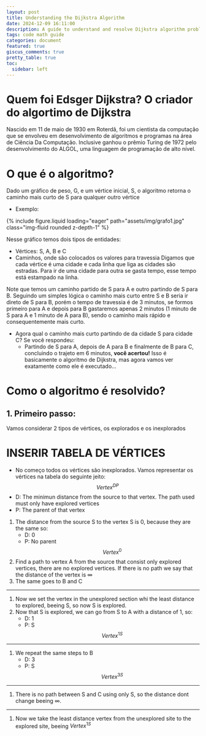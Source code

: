 ```yaml
---
layout: post
title: Understanding the Dijkstra Algorithm
date: 2024-12-09 16:11:00
description: A guide to understand and resolve Dijkstra algorithm problems.
tags: code math guide
categories: document
featured: true
giscus_comments: true
pretty_table: true
toc:
  sidebar: left
---
```

# Quem foi Edsger Dijkstra? O criador do algortimo de Dijkstra
Nascido em 11 de maio de 1930 em Roterdã, foi um cientista da computação que se envolveu em desenvolvimento de algoritmos e programas na área de Ciência Da Computação. Inclusive ganhou o prêmio Turing de 1972 pelo desenvolvimento do ALGOL, uma linguagem de programação de alto nível.

# O que é o algoritmo? 
Dado um gráfico de peso, G, e um vértice inicial, S, o algoritmo retorna o caminho mais curto de S para qualquer outro vértice
- Exemplo:
<div class="row mt-3">
    <div class="col-sm mt-3 mt-md-0">
        {% include figure.liquid loading="eager" path="assets/img/grafo1.jpg" class="img-fluid rounded z-depth-1" %}
    </div>
</div>

Nesse gráfico temos dois tipos de entidades:
- Vértices: S, A, B e C
- Caminhos, onde são colocados os valores para travessia
Digamos que cada vértice é uma cidade e cada linha que liga as cidades são estradas. Para ir de uma cidade para outra se gasta tempo, esse tempo está estampado na linha.

Note que temos um caminho partido de S para A e outro partindo de S para B. Seguindo um simples lógica o caminho mais curto entre S e B seria ir direto de S para B, porém o tempo de travessia é de 3 minutos, se formos primeiro para A e depois para B gastaremos apenas 2 minutos (1 minuto de S para A e 1 minuto de A para B), sendo o caminho mais rápido e consequentemente mais curto. 

- Agora qual o caminho mais curto partindo de da cidade S para cidade C?
    Se você respondeu:
    - Partindo de S para A, depois de A para B e finalmente de B para C, concluindo o trajeto em 6 minutos, **você acertou!**
Isso é basicamente o algoritmo de Dijkstra, mas agora vamos ver exatamente como ele é executado...

# Como o algoritmo é resolvido? 
## 1. Primeiro passo:
Vamos considerar 2 tipos de vértices, os explorados e os inexplorados
# INSERIR TABELA DE VÉRTICES
- No começo todos os vértices são inexplorados. Vamos representar os vértices na tabela do seguinte jeito:
$$Vertex^{DP}$$
- D: The minimun distance from the source to that vertex. The path used must only have explored vertices
- P: The parent of that vertex

1. The distance from the source S to the vertex S is 0, because they are the same so:
    - D: 0
    - P: No parent
    $$Vertex^{0}$$
2. Find a path to vertex A from the source that consist only explored vertices, there are no explored vertices. If there is no path we say that the distance of the vertex is $\infty$
3. The same goes to B and C 
--- 
1. Now we set the vertex in the unexplored section whi the least distance to explored, beeing S, so now S is explored.
2. Now that S is explored, we can go from S to A with a distance of 1, so:
    - D: 1
    - P: S
    $$Vertex^{1S}$$
---
1. We repeat the same steps to B
    - D: 3
    - P: S
    $$Vertex^{3S}$$
--- 
1. There is no path between S and C using only S, so the distance dont change beeing $\infty$.
--- 
1. Now we take the least distance vertex from the unexplored site to the explored site, beeing $Vertex^{1S}$